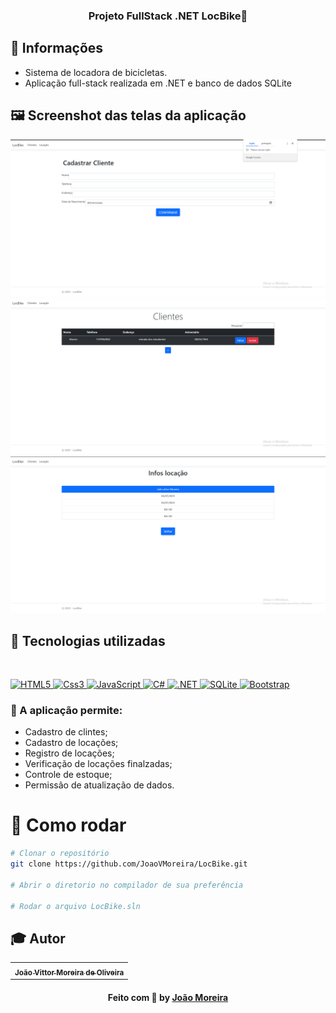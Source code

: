 <h3 align="center">
  Projeto FullStack .NET LocBike📝
</h3>

## 🔖 Informações

- Sistema de locadora de bicicletas.
- Aplicação full-stack realizada em .NET e banco de dados SQLite

## 🖼 Screenshot das telas da aplicação

<img src="/Medias/cadastroClientes.png" alt="">

<img src="/Medias/Clientes.png" alt="">

<img src="/Medias/infosLoc.png" alt="">
<br/>


## 🚀 Tecnologias utilizadas 

<br/>
<p align="left">
  <a href="https://developer.mozilla.org/pt-BR/docs/Web/HTML/Element" target="_blank">
    <img
      src="https://logodownload.org/wp-content/uploads/2016/10/html5-logo.png"
      alt="HTML5"
      width="120"
      height="120"
    />
  </a>

  <a href="https://developer.mozilla.org/en-US/docs/Web/CSS" target="_blank">
    <img
      src="https://encrypted-tbn0.gstatic.com/images?q=tbn:ANd9GcQZvldtM5qD8uSGbaKipxe8UjE0FDy7XrpqdLqNRMQS&s"
      alt="Css3"
      width="120"
      height="120"
    />
  </a>
  
  <a href="https://developer.mozilla.org/en-US/docs/Web/JavaScript" target="_blank">
    <img
      src="https://w1.pngwing.com/pngs/136/126/png-transparent-javascript-logo-angularjs-nodejs-computer-programming-web-development-computer-software-jquery-yellow.png"
      alt="JavaScript"
      width="120"
      height="120"
    />
  </a>

  <a href="https://learn.microsoft.com/en-us/dotnet/csharp/" target="_blank">
    <img
      src="https://seeklogo.com/images/C/c-logo-A44DB3D53C-seeklogo.com.png"
      alt="C#"
      width="120"
      height="120"
    />
  </a>
  <a href="https://learn.microsoft.com/en-us/aspnet/core/?view=aspnetcore-7.0" target="_blank">
    <img
      src="https://upload.wikimedia.org/wikipedia/commons/thumb/e/ee/.NET_Core_Logo.svg/2048px-.NET_Core_Logo.svg.png"
      alt=".NET"
      width="120"
      height="120"
    />
  </a>
  <a href="https://www.sqlite.org/docs.html" target="_blank">
    <img
      src="https://gitlab.linphone.org/uploads/-/system/project/avatar/407/sqlite.png"
      alt="SQLite"
      width="120"
      height="120"
    />
  </a>
   <a href="https://getbootstrap.com/docs/4.1/getting-started/introduction/" target="_blank">
    <img
      src="https://encrypted-tbn0.gstatic.com/images?q=tbn:ANd9GcQJca1wA8BFGIhYhhq7dHJmgIWLs_Aw2cz5n-jQt2E&s"
      alt="Bootstrap"
      width="120"
      height="120"
    />
  </a>



</p>


### :memo: A aplicação permite:

*   Cadastro de clintes;
*   Cadastro de locações;
*   Registro de locações;
*   Verificação de locações finalzadas;
*   Controle de estoque;
*   Permissão de atualização de dados.

# 👷 Como rodar

```bash
# Clonar o repositório
git clone https://github.com/JoaoVMoreira/LocBike.git

# Abrir o diretorio no compilador de sua preferência

# Rodar o arquivo LocBike.sln

```


## :mortar_board: Autor

<table align="center">
    <tr>
        <td align="center">
            <a href="https://github.com/JoaoVMoreira">
                <sub><b>João Vittor Moreira de Oliveira</b></sub>
            </a>
        </td>    
    </tr>
</table>
<h4 align="center">
   Feito com 💜 by  <a href="https://www.linkedin.com/in/jvittormoreira/" target="_blank"> João Moreira </a>
</h4>